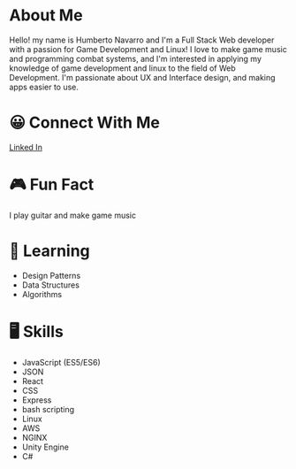 
# About Me
Hello! my name is Humberto Navarro and I'm a Full Stack Web developer with a passion for Game Development and Linux! I love to make game music and programming combat systems, and I'm interested in applying my knowledge of game development and linux to the field of Web Development. I'm passionate about UX and Interface design, and making apps easier to use.

# 😀 Connect With Me
[Linked In](https://www.linkedin.com/in/humbertovnavarro/)

# 🎮 Fun Fact
I play guitar and make game music

# 🌱 Learning
* Design Patterns
* Data Structures
* Algorithms

# 🖥️ Skills
* JavaScript (ES5/ES6)
* JSON
* React
* CSS
* Express
* bash scripting
* Linux
* AWS
* NGINX
* Unity Engine
* C#
